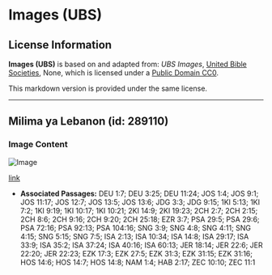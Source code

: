 # Images (UBS)

## License Information

**Images (UBS)** is based on and adapted from: _UBS Images_, [United Bible Societies](https://unitedbiblesocieties.org/), None, which is licensed under a [Public Domain CC0](https://creativecommons.org/public-domain/cc0/).

This markdown version is provided under the same license.



--------------------------------

## Milima ya Lebanon (id: 289110)

### Image Content

![Image](https://cdn.aquifer.bible/aquifer-content/resources/Media/WEB-0581_lebanon_mountains.jpg)

[link](https://cdn.aquifer.bible/aquifer-content/resources/Media/WEB-0581_lebanon_mountains.jpg)

* **Associated Passages:** DEU 1:7; DEU 3:25; DEU 11:24; JOS 1:4; JOS 9:1; JOS 11:17; JOS 12:7; JOS 13:5; JOS 13:6; JDG 3:3; JDG 9:15; 1KI 5:13; 1KI 7:2; 1KI 9:19; 1KI 10:17; 1KI 10:21; 2KI 14:9; 2KI 19:23; 2CH 2:7; 2CH 2:15; 2CH 8:6; 2CH 9:16; 2CH 9:20; 2CH 25:18; EZR 3:7; PSA 29:5; PSA 29:6; PSA 72:16; PSA 92:13; PSA 104:16; SNG 3:9; SNG 4:8; SNG 4:11; SNG 4:15; SNG 5:15; SNG 7:5; ISA 2:13; ISA 10:34; ISA 14:8; ISA 29:17; ISA 33:9; ISA 35:2; ISA 37:24; ISA 40:16; ISA 60:13; JER 18:14; JER 22:6; JER 22:20; JER 22:23; EZK 17:3; EZK 27:5; EZK 31:3; EZK 31:15; EZK 31:16; HOS 14:6; HOS 14:7; HOS 14:8; NAM 1:4; HAB 2:17; ZEC 10:10; ZEC 11:1

